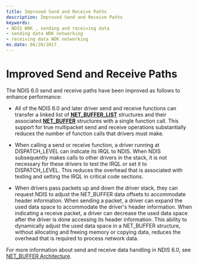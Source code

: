 ```yaml
---
title: Improved Send and Receive Paths
description: Improved Send and Receive Paths
keywords:
- NDIS WDK , sending and receiving data
- sending data WDK networking
- receiving data WDK networking
ms.date: 04/20/2017
---
```


# Improved Send and Receive Paths





The NDIS 6.0 send and receive paths have been improved as follows to enhance performance:

-   All of the NDIS 6.0 and later driver send and receive functions can transfer a linked list of [**NET\_BUFFER\_LIST**](/windows-hardware/drivers/ddi/nbl/ns-nbl-net_buffer_list) structures and their associated [**NET\_BUFFER**](/windows-hardware/drivers/ddi/nbl/ns-nbl-net_buffer) structures with a single function call. This support for true multipacket send and receive operations substantially reduces the number of function calls that drivers must make.

-   When calling a send or receive function, a driver running at DISPATCH\_LEVEL can indicate its IRQL to NDIS. When NDIS subsequently makes calls to other drivers in the stack, it is not necessary for these drivers to test the IRQL or set it to DISPATCH\_LEVEL. This reduces the overhead that is associated with testing and setting the IRQL in critical code sections.

-   When drivers pass packets up and down the driver stack, they can request NDIS to adjust the NET\_BUFFER data offsets to accommodate header information. When sending a packet, a driver can expand the used data space to accommodate the driver's header information. When indicating a receive packet, a driver can decrease the used data space after the driver is done accessing its header information. This ability to dynamically adjust the used data space in a NET\_BUFFER structure, without allocating and freeing memory or copying data, reduces the overhead that is required to process network data.

For more information about send and receive data handling in NDIS 6.0, see [NET\_BUFFER Architecture](net-buffer-architecture.md).

 

